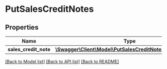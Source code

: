 # PutSalesCreditNotes

## Properties
Name | Type | Description | Notes
------------ | ------------- | ------------- | -------------
**sales_credit_note** | [**\Swagger\Client\Model\PutSalesCreditNotesSalesCreditNote**](PutSalesCreditNotesSalesCreditNote.md) |  | 

[[Back to Model list]](../README.md#documentation-for-models) [[Back to API list]](../README.md#documentation-for-api-endpoints) [[Back to README]](../README.md)



